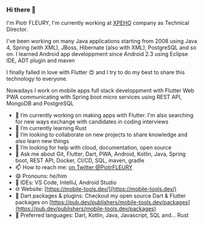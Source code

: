 ### Hi there 👋

I'm Piotr FLEURY, I'm currently working at [XPEHO](https://www.xpeho.com/) company as Technical Director.

I've been working on many Java applications starting from 2008 using Java 4, Spring (with XML), JBoss, Hibernate (also with XML), PostgreSQL and so on.
I learned Android app developpment since Android 2.3 using Eclipse IDE, ADT plugin and maven

I finally falled in love with Flutter :heart_eyes: and I try to do my best to share this technology to everyone.

Nowadays I work on mobile apps full stack developpment with Flutter Web PWA communicating with Spring boot micro services using REST API, MongoDB and PostgreSQL

- 🔭 I’m currently working on making apps with Flutter. I'm also searching for new ways exchange with candidates in coding interviews
- 🌱 I’m currently learning Rust
- 👯 I’m looking to collaborate on new projects to share knowledge and also learn new things
- 🤔 I’m looking for help with cloud, documentation, open source
- 💬 Ask me about Git, Flutter, Dart, PWA, Android, Kotlin, Java, Spring boot, REST API, Docker, CI/CD, SQL, maven, gradle
- 📫 How to reach me: [on Twitter @PiotrFLEURY](https://twitter.com/PiotrFLEURY)
- 😄 Pronouns: he/him
- :hammer: IDEs: VS Code, IntelliJ, Android Studio
- 🌐 Website: [https://mobile-tools.dev/](https://mobile-tools.dev/)
- 🎯 Dart packages & plugins: Checkout my open source Dart & Flutter packages on [https://pub.dev/publishers/mobile-tools.dev/packages](https://pub.dev/publishers/mobile-tools.dev/packages)
- 🎨 Preferred languages: Dart, Kotlin, Java, Javascript, SQL and... Rust
